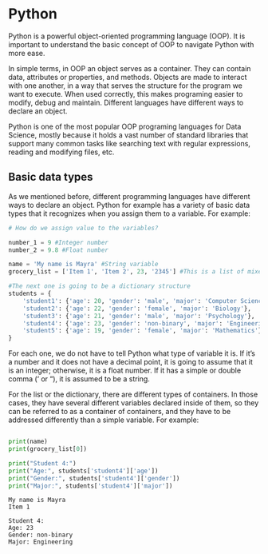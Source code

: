 # Python 

Python is a powerful object-oriented programming language (OOP). It is important to understand the basic concept of OOP to navigate Python with more ease. 

In simple terms, in OOP an object serves as a container. They can contain data, attributes or properties, and methods. Objects are made to interact with one another, in a way that serves the structure for the program we want to execute. When used correctly, this makes programing easier to modify, debug and maintain. Different languages have different ways to declare an object. 

Python is one of the most popular OOP programing languages for Data Science, mostly because it holds a vast number of standard libraries that support many common tasks like searching text with regular expressions, reading and modifying files, etc.

## Basic data types

As we mentioned before, different programming languages have different ways to declare an object. Python for example has a variety of basic data types that it recognizes when you assign them to a variable. For example:

```python
# How do we assign value to the variables?

number_1 = 9 #Integer number
number_2 = 9.8 #Float number

name = 'My name is Mayra' #String variable
grocery_list = ['Item 1', 'Item 2', 23, '2345'] #This is a list of mixed items

#The next one is going to be a dictionary structure
students = {
    'student1': {'age': 20, 'gender': 'male', 'major': 'Computer Science'},
    'student2': {'age': 22, 'gender': 'female', 'major': 'Biology'},
    'student3': {'age': 21, 'gender': 'male', 'major': 'Psychology'},
    'student4': {'age': 23, 'gender': 'non-binary', 'major': 'Engineering'},
    'student5': {'age': 19, 'gender': 'female', 'major': 'Mathematics'}
}

```

For each one, we do not have to tell Python what type of variable it is. If it’s a number and it does not have a decimal point, it is going to assume that it is an integer; otherwise, it is a float number. If it has a simple or double comma (‘ or “), it is assumed to be a string. 

For the list or the dictionary, there are different types of containers. In those cases, they have several different variables declared inside of them, so they can be referred to as a container of containers, and they have to be addressed differently than a simple variable. For example:

```python

print(name)
print(grocery_list[0])

print("Student 4:")
print("Age:", students['student4']['age'])
print("Gender:", students['student4']['gender'])
print("Major:", students['student4']['major'])
```

```
My name is Mayra
Item 1

Student 4:
Age: 23
Gender: non-binary
Major: Engineering
```
